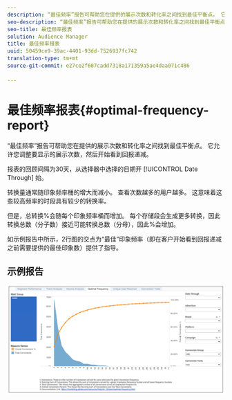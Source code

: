 ```yaml
---
description: “最佳频率”报告可帮助您在提供的展示次数和转化率之间找到最佳平衡点。 它允许您调整要显示的展示次数，然后开始看到回报递减。
seo-description: “最佳频率”报告可帮助您在提供的展示次数和转化率之间找到最佳平衡点。 它允许您调整要显示的展示次数，然后开始看到回报递减。
seo-title: 最佳频率报表
solution: Audience Manager
title: 最佳频率报表
uuid: 50459ce9-39ac-4401-93dd-7526937fc742
translation-type: tm+mt
source-git-commit: e27ce2f607cadd7318a171359a5ae4daa071c486

---
```



# 最佳频率报表{#optimal-frequency-report}

“最佳频率”报告可帮助您在提供的展示次数和转化率之间找到最佳平衡点。 它允许您调整要显示的展示次数，然后开始看到回报递减。

报表的回顾间隔为30天，从选择器中选择的日期开 [!UICONTROL Date Through] 始。

转换量通常随印象频率桶的增大而减小。 查看次数越多的用户越多。 这意味着这些较高频率的时段具有较少的转换率。

但是，总转换%会随每个印象频率桶而增加。 每个存储段会生成更多转换，因此转换总数（分子数）接近可能转换总数（分母），因此%会增加。

如示例报告中所示，2行图的交点为“最佳”印象频率（即在客户开始看到回报递减之前需要提供的最佳印象数）提供了指导。

## 示例报告

![最优频率](assets/optimal-frequency.png)